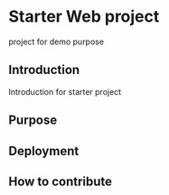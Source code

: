 # Starter Web project

  project for demo purpose

## Introduction
  Introduction for starter project
## Purpose

## Deployment

## How to contribute

